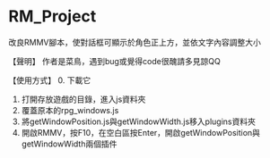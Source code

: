 # RM_Project
改良RMMV腳本，使對話框可顯示於角色正上方，並依文字內容調整大小

【聲明】
作者是菜鳥，遇到bug或覺得code很醜請多見諒QQ

【使用方式】
0. 下載它
1. 打開存放遊戲的目錄，進入js資料夾
2. 覆蓋原本的rpg_windows.js
3. 將getWindowPosition.js與getWindowWidth.js移入plugins資料夾
4. 開啟RMMV，按F10，在空白區按Enter，開啟getWindowPosition與getWindowWidth兩個插件
